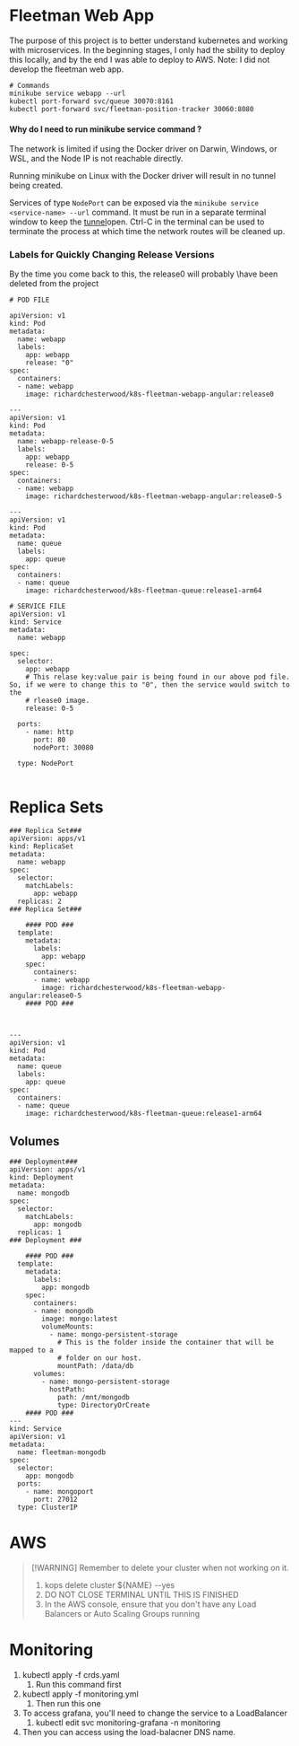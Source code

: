 # Fleetman Web App



The purpose of this project is to better understand kubernetes and working with microservices. In the beginning stages, I only had the sbility to deploy this locally, and by the end I was able to deploy to AWS. Note: I did not develop the fleetman web app. 

```
# Commands
minikube service webapp --url
kubectl port-forward svc/queue 30070:8161 
kubectl port-forward svc/fleetman-position-tracker 30060:8080

```

#### Why do I need to run minikube service command ?
The network is limited if using the Docker driver on Darwin, Windows, or WSL, and the Node IP is not reachable directly.

Running minikube on Linux with the Docker driver will result in no tunnel being created.

Services of type `NodePort` can be exposed via the `minikube service <service-name> --url` command. It must be run in a separate terminal window to keep the [tunnel](https://en.wikipedia.org/wiki/Port_forwarding#Local_port_forwarding)open. Ctrl-C in the terminal can be used to terminate the process at which time the network routes will be cleaned up.

### Labels for Quickly Changing Release Versions

By the time you come back to this, the release0 will probably \have been deleted from the project
```
# POD FILE

apiVersion: v1
kind: Pod
metadata: 
  name: webapp
  labels:
    app: webapp
    release: "0"
spec:
  containers:
  - name: webapp
    image: richardchesterwood/k8s-fleetman-webapp-angular:release0
    
---
apiVersion: v1
kind: Pod
metadata:
  name: webapp-release-0-5
  labels:
    app: webapp
    release: 0-5
spec:
  containers:
  - name: webapp
    image: richardchesterwood/k8s-fleetman-webapp-angular:release0-5

---
apiVersion: v1
kind: Pod
metadata:
  name: queue
  labels:
    app: queue
spec:
  containers:
  - name: queue
    image: richardchesterwood/k8s-fleetman-queue:release1-arm64
```

```
# SERVICE FILE
apiVersion: v1
kind: Service
metadata:
  name: webapp

spec:
  selector:
    app: webapp
    # This relase key:value pair is being found in our above pod file. So, if we were to change this to "0", then the service would switch to the 
    # rlease0 image.
    release: 0-5

  ports:
    - name: http
      port: 80
      nodePort: 30080

  type: NodePort


```

# Replica Sets
```
### Replica Set###
apiVersion: apps/v1
kind: ReplicaSet
metadata:
  name: webapp
spec:
  selector:
    matchLabels:
      app: webapp
  replicas: 2
### Replica Set###

    #### POD ###
  template:
    metadata:
      labels:
        app: webapp
    spec:
      containers:
      - name: webapp
        image: richardchesterwood/k8s-fleetman-webapp-angular:release0-5
    #### POD ###



---
apiVersion: v1
kind: Pod
metadata:
  name: queue
  labels:
    app: queue
spec:
  containers:
  - name: queue
    image: richardchesterwood/k8s-fleetman-queue:release1-arm64
```


## Volumes
```
### Deployment###
apiVersion: apps/v1
kind: Deployment
metadata:
  name: mongodb
spec:
  selector:
    matchLabels:
      app: mongodb
  replicas: 1
### Deployment ###

    #### POD ###
  template:
    metadata:
      labels:
        app: mongodb
    spec:
      containers:
      - name: mongodb
        image: mongo:latest
        volumeMounts:
          - name: mongo-persistent-storage
            # This is the folder inside the container that will be mapped to a
            # folder on our host.
            mountPath: /data/db
      volumes:
        - name: mongo-persistent-storage
          hostPath:
            path: /mnt/mongodb
            type: DirectoryOrCreate
    #### POD ###
---
kind: Service
apiVersion: v1
metadata:
  name: fleetman-mongodb
spec:
  selector:
    app: mongodb
  ports:
    - name: mongoport
      port: 27012
  type: ClusterIP

```

# AWS


>[!WARNING] Remember to delete your cluster when not working on it.
> 1.  kops delete cluster ${NAME} --yes
> 	1. DO NOT CLOSE TERMINAL UNTIL THIS IS FINISHED
> 2.  In the AWS console, ensure that you don't have any Load Balancers or Auto Scaling Groups running






# Monitoring 
1. kubectl apply -f crds.yaml
	1. Run this command first
2. kubectl apply -f monitoring.yml
	1. Then run this one
3. To access grafana, you'll need to change the service to a LoadBalancer
	1. kubectl edit svc monitoring-grafana -n monitoring
4. Then you can access using the load-balacner DNS name.